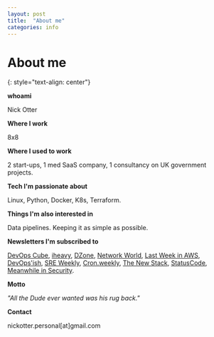 ```yaml
---
layout: post
title:  "About me"
categories: info
---
```


# About me
{: style="text-align: center"}

**whoami** 

Nick Otter

**Where I work**

8x8

**Where I used to work**

2 start-ups, 1 med SaaS company, 1 consultancy on UK government projects.

**Tech I'm passionate about**

Linux, Python, Docker, K8s, Terraform. 

**Things I'm also interested in**

Data pipelines. Keeping it as simple as possible. 

**Newsletters I'm subscribed to**

[DevOps Cube](https://devopscube.com/), [iheavy](https://www.iheavy.com/), [DZone](https://dzone.com/), [Network World](https://www.networkworld.com/), [Last Week in AWS](https://www.lastweekinaws.com/), [DevOps'ish](https://devopsish.com/), [SRE Weekly](https://sreweekly.com/), [Cron.weekly](https://ma.ttias.be/cronweekly/), [The New Stack](https://thenewstack.io/), [StatusCode](http://statuscode.com/), [Meanwhile in Security](https://meanwhileinsecurity.com/).

**Motto**

_"All the Dude ever wanted was his rug back."_

**Contact**

nickotter.personal[at]gmail.com

